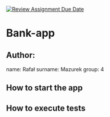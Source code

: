 [![Review Assignment Due Date](https://classroom.github.com/assets/deadline-readme-button-22041afd0340ce965d47ae6ef1cefeee28c7c493a6346c4f15d667ab976d596c.svg)](https://classroom.github.com/a/IwJY4g24)

# Bank-app

## Author:

name:
Rafał
surname:
Mazurek
group:
4

## How to start the app

## How to execute tests
